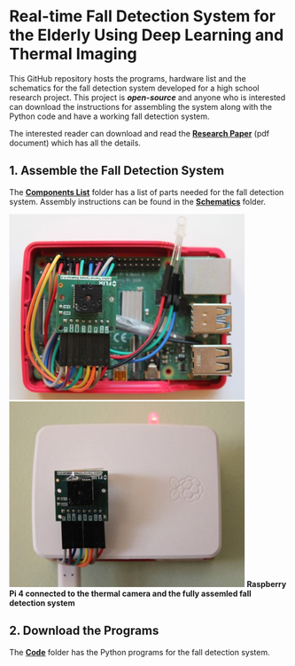 # Real-time Fall Detection System for the Elderly Using Deep Learning and Thermal Imaging

This GitHub repository hosts the programs, hardware list and the schematics for the fall detection system developed for a high school research project. This project is _**open-source**_ and anyone who is interested can download the instructions for assembling the system along with the Python code and have a working fall detection system. 

The interested reader can download and read the [**Research Paper**](https://github.com/vsv04/Fall-Detection-System/blob/master/RESEARCH%20PAPER/Research%20Paper.pdf) (pdf document) which has all the details.


## 1. Assemble the Fall Detection System
The [**Components List**](https://github.com/vsv04/Fall-Detection-System/tree/master/COMPONENTS%20LIST) folder has a list of parts needed for the fall detection system. Assembly instructions can be found in the [**Schematics**](https://github.com/vsv04/Fall-Detection-System/tree/master/SCHEMATICS) folder.

![](https://github.com/vsv04/Fall-Detection-System/blob/master/SCHEMATICS/Images/Fall_detection_system_V2.jpg)
![](https://github.com/vsv04/Fall-Detection-System/blob/master/SCHEMATICS/Images/Fall_detection_system_V3.jpg)
**Raspberry Pi 4 connected to the thermal camera and the fully assemled fall detection system**

## 2. Download the Programs
The [**Code**](https://github.com/vsv04/Fall-Detection-System/tree/master/CODE) folder has the Python programs for the fall detection system. 



